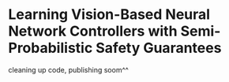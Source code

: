 # Learning Vision-Based Neural Network Controllers with Semi-Probabilistic Safety Guarantees

cleaning up code, publishing soom^^
